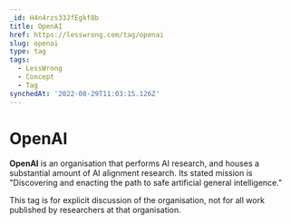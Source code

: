 ```yaml
---
_id: H4n4rzs33JfEgkf8b
title: OpenAI
href: https://lesswrong.com/tag/openai
slug: openai
type: tag
tags:
  - LessWrong
  - Concept
  - Tag
synchedAt: '2022-08-29T11:03:15.126Z'
---
```


# OpenAI

**OpenAI** is an organisation that performs AI research, and houses a substantial amount of AI alignment research. Its stated mission is "Discovering and enacting the path to safe artificial general intelligence."

This tag is for explicit discussion of the organisation, not for all work published by researchers at that organisation.
